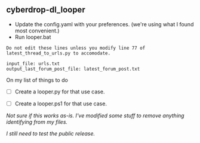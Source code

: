 ## cyberdrop-dl_looper

- Update the config.yaml with your preferences. (we're using what I found most convenient.)
- Run looper.bat

```
Do not edit these lines unless you modify line 77 of latest_thread_to_urls.py to accomodate.

input_file: urls.txt
output_last_forum_post_file: latest_forum_post.txt
```

On my list of things to do

- [ ] Create a looper.py for that use case.
- [ ] Create a looper.ps1 for that use case.


*Not sure if this works as-is. I've modified some stuff to remove anything identifying from my files.*

*I still need to test the public release.*
